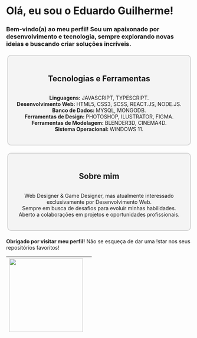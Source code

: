# Olá, eu sou o Eduardo Guilherme!

### Bem-vindo(a) ao meu perfil! Sou um apaixonado por desenvolvimento e tecnologia, sempre explorando novas ideias e buscando criar soluções incríveis.

<div style="display: flex; flex-direction: column; align-items: center; border: 2px solid #D3D3D3; border-radius: 10px; padding: 20px; background-color: #f4f4f4; width: 90%; max-width: 800px; margin: 20px auto;">
  <h2>Tecnologias e Ferramentas</h2>
  <ul style="list-style-type: none; padding: 0; text-align: center;">
    <li><strong>Linguagens: </strong>JAVASCRIPT, TYPESCRIPT.</li>
    <li><strong>Desenvolvimento Web: </strong>HTML5, CSS3, SCSS, REACT.JS, NODE.JS.</li>
    <li><strong>Banco de Dados: </strong>MYSQL, MONGODB.</li>
    <li><strong>Ferramentas de Design: </strong>PHOTOSHOP, ILUSTRATOR, FIGMA.</li>
    <li><strong>Ferramentas de Modelagem: </strong>BLENDER3D, CINEMA4D.</li>
    <li><strong>Sistema Operacional: </strong>WINDOWS 11.</li>
  </ul>
</div>

<div style="display: flex; flex-direction: column; align-items: center; border: 2px solid #D3D3D3; border-radius: 10px; padding: 20px; background-color: #f4f4f4; width: 90%; max-width: 800px; margin: 20px auto;">
  <h2>Sobre mim</h2>
  <ul style="list-style-type: none; padding: 0; text-align: center;">
    <li>Web Designer & Game Designer, mas atualmente interessado exclusivamente por Desenvolvimento Web.</li>
    <li>Sempre em busca de desafios para evoluir minhas habilidades.</li>
    <li>Aberto a colaborações em projetos e oportunidades profissionais.</li>
  </ul>
</div>

**Obrigado por visitar meu perfil!** Não se esqueça de dar uma !star nos seus repositórios favoritos!

|  <img height=200 src="https://github-readme-stats.vercel.app/api?username=anuraghazra" /> |  |
|---------------------------------------------|----------------------------------------------------------|
